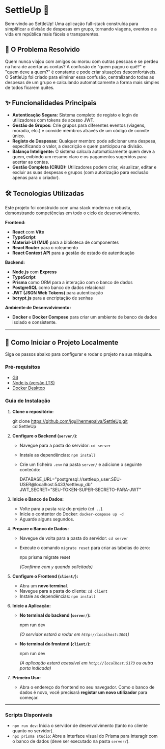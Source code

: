 # SettleUp 💸

Bem-vindo ao SettleUp! Uma aplicação full-stack construída para simplificar a divisão de despesas em grupo, tornando viagens, eventos e a vida em república mais fáceis e transparentes.

## 🚀 O Problema Resolvido

Quem nunca viajou com amigos ou morou com outras pessoas e se perdeu na hora de acertar as contas? A confusão de "quem pagou o quê?" e "quem deve a quem?" é constante e pode criar situações desconfortáveis. O SettleUp foi criado para eliminar essa confusão, centralizando todas as despesas de um grupo e calculando automaticamente a forma mais simples de todos ficarem quites.

## ✨ Funcionalidades Principais

* **Autenticação Segura:** Sistema completo de registo e login de utilizadores com tokens de acesso JWT.
* **Gestão de Grupos:** Crie grupos para diferentes eventos (viagens, moradia, etc.) e convide membros através de um código de convite único.
* **Registo de Despesas:** Qualquer membro pode adicionar uma despesa, especificando o valor, a descrição e quem participou na divisão.
* **Balanço Inteligente:** O sistema calcula automaticamente quem deve a quem, exibindo um resumo claro e os pagamentos sugeridos para acertar as contas.
* **Gestão Completa (CRUD):** Utilizadores podem criar, visualizar, editar e excluir as suas despesas e grupos (com autorização para exclusão apenas para o criador).

## 🛠️ Tecnologias Utilizadas

Este projeto foi construído com uma stack moderna e robusta, demonstrando competências em todo o ciclo de desenvolvimento.

**Frontend:**
* **React** com **Vite**
* **TypeScript**
* **Material-UI (MUI)** para a biblioteca de componentes
* **React Router** para o roteamento
* **React Context API** para a gestão de estado de autenticação

**Backend:**
* **Node.js** com **Express**
* **TypeScript**
* **Prisma** como ORM para a interação com o banco de dados
* **PostgreSQL** como banco de dados relacional
* **JWT (JSON Web Tokens)** para autenticação
* **bcrypt.js** para a encriptação de senhas

**Ambiente de Desenvolvimento:**
* **Docker** e **Docker Compose** para criar um ambiente de banco de dados isolado e consistente.

---

## 🚀 Como Iniciar o Projeto Localmente

Siga os passos abaixo para configurar e rodar o projeto na sua máquina.

### Pré-requisitos

* [Git](https://git-scm.com/)
* [Node.js (versão LTS)](https://nodejs.org/)
* [Docker Desktop](https://www.docker.com/products/docker-desktop/)

### Guia de Instalação

1.  **Clone o repositório:**
    
    git clone https://github.com/jguilhermepaiva/SettleUp.git <br/>
    cd SettleUp
    

2.  **Configure o Backend (`server/`):**
    * Navegue para a pasta do servidor: `cd server`
    * Instale as dependências: `npm install`
    * Crie um ficheiro `.env` na pasta `server/` e adicione o seguinte conteúdo:
        
        DATABASE_URL="postgresql://settleup_user:SEU-USER@localhost:5433/settleup_db" <br/>
        JWT_SECRET="SEU-TOKEN-SUPER-SECRETO-PARA-JWT"
        

3.  **Inicie o Banco de Dados:**
    * Volte para a pasta raiz do projeto (`cd ..`).
    * Inicie o contentor do Docker: `docker-compose up -d`
    * Aguarde alguns segundos.

4.  **Prepare o Banco de Dados:**
    * Navegue de volta para a pasta do servidor: `cd server`
    * Execute o comando `migrate reset` para criar as tabelas do zero:
        
        npx prisma migrate reset
        
        *(Confirme com `y` quando solicitado)*

5.  **Configure o Frontend (`client/`):**
    * Abra um **novo terminal**.
    * Navegue para a pasta do cliente: `cd client`
    * Instale as dependências: `npm install`

6.  **Inicie a Aplicação:**
    * **No terminal do backend (`server/`):**
        
        npm run dev
        
        *(O servidor estará a rodar em `http://localhost:3001`)*

    * **No terminal do frontend (`client/`):**
        
        npm run dev
        
        *(A aplicação estará acessível em `http://localhost:5173` ou outra porta indicada)*

7.  **Primeiro Uso:**
    * Abra o endereço do frontend no seu navegador. Como o banco de dados é novo, você precisará **registar um novo utilizador** para começar.

---

### Scripts Disponíveis

* `npm run dev`: Inicia o servidor de desenvolvimento (tanto no cliente quanto no servidor).
* `npx prisma studio`: Abre a interface visual do Prisma para interagir com o banco de dados (deve ser executado na pasta `server/`).
